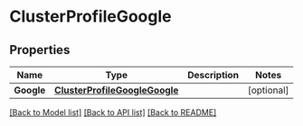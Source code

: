 # ClusterProfileGoogle

## Properties
Name | Type | Description | Notes
------------ | ------------- | ------------- | -------------
**Google** | [**ClusterProfileGoogleGoogle**](ClusterProfileGoogle_google.md) |  | [optional] 

[[Back to Model list]](../README.md#documentation-for-models) [[Back to API list]](../README.md#documentation-for-api-endpoints) [[Back to README]](../README.md)


